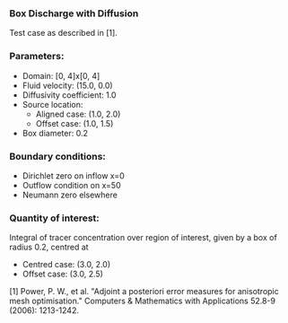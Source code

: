 ### Box Discharge with Diffusion

Test case as described in [1].


### Parameters:
  * Domain: [0, 4]x[0, 4]
  * Fluid velocity: (15.0, 0.0)
  * Diffusivity coefficient: 1.0
  * Source location:
    * Aligned case: (1.0, 2.0)
    * Offset case: (1.0, 1.5)
  * Box diameter: 0.2

### Boundary conditions:
  * Dirichlet zero on inflow x=0
  * Outflow condition on x=50
  * Neumann zero elsewhere

### Quantity of interest:
Integral of tracer concentration over region of interest, given by a box of radius 0.2, centred at
  * Centred case: (3.0, 2.0)
  * Offset case: (3.0, 2.5)


[1] Power, P. W., et al. "Adjoint a posteriori error measures for anisotropic mesh optimisation."
    Computers & Mathematics with Applications 52.8-9 (2006): 1213-1242.
